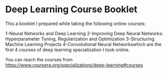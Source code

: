 # Deep Learning Course Booklet

This a booklet I prepared while taking the following online courses:

1-Neural Networks and Deep Learning
2-Improving Deep Neural Networks: Hyperparameter Tuning, Regularization and Optimization
3-Structuring Machine Learning Projects
4-Convolutional Neural Networkswhich are the first 4 courses of deep learning specialization I took online.

You can reach the courses from https://www.coursera.org/specializations/deep-learning#courses
